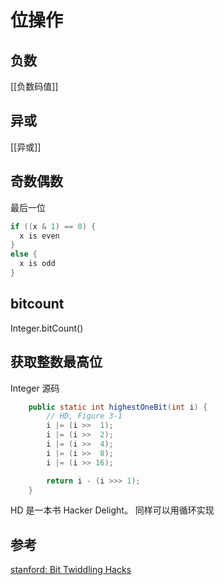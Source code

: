 # 位操作
## 负数
[[负数码值]]

## 异或
[[异或]]

## 奇数偶数
最后一位
```java
if ((x & 1) == 0) {
  x is even
}
else {
  x is odd
}
```

## bitcount
Integer.bitCount()

## 获取整数最高位
Integer 源码
```java
    public static int highestOneBit(int i) {
        // HD, Figure 3-1
        i |= (i >>  1);
        i |= (i >>  2);
        i |= (i >>  4);
        i |= (i >>  8);
        i |= (i >> 16);

        return i - (i >>> 1);
    }
```
HD 是一本书 Hacker Delight。 同样可以用循环实现

## 参考
[stanford: Bit Twiddling Hacks](http://graphics.stanford.edu/~seander/bithacks.html)
